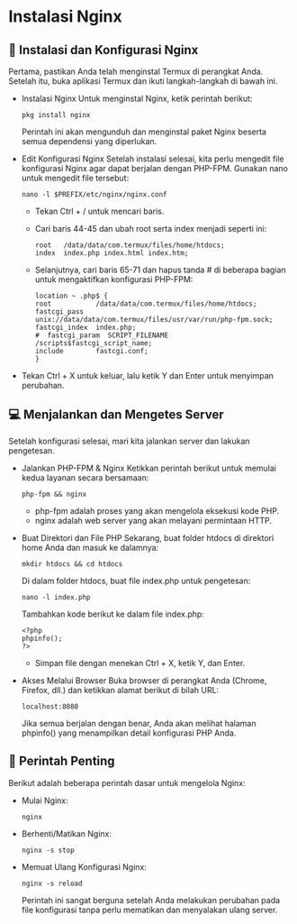 # Instalasi Nginx

## 🚀 Instalasi dan Konfigurasi Nginx
Pertama, pastikan Anda telah menginstal Termux di perangkat Anda. Setelah itu, buka aplikasi Termux dan ikuti langkah-langkah di bawah ini.

  - Instalasi Nginx
    Untuk menginstal Nginx, ketik perintah berikut:
    ~~~
    pkg install nginx
    ~~~
    
    Perintah ini akan mengunduh dan menginstal paket Nginx beserta semua dependensi yang diperlukan.

  - Edit Konfigurasi Nginx
    Setelah instalasi selesai, kita perlu mengedit file konfigurasi Nginx agar dapat berjalan dengan PHP-FPM. Gunakan nano untuk mengedit file tersebut:
    ~~~
    nano -l $PREFIX/etc/nginx/nginx.conf
    ~~~
    
      - Tekan Ctrl + / untuk mencari baris.
    
      - Cari baris 44-45 dan ubah root serta index menjadi seperti ini:
        ~~~
        root   /data/data/com.termux/files/home/htdocs;
        index  index.php index.html index.htm;
        ~~~
    
      - Selanjutnya, cari baris 65-71 dan hapus tanda # di beberapa bagian untuk mengaktifkan konfigurasi PHP-FPM:
        ~~~
        location ~ .php$ {
        root           /data/data/com.termux/files/home/htdocs;
        fastcgi_pass   unix://data/data/com.termux/files/usr/var/run/php-fpm.sock;
        fastcgi_index  index.php;
        #  fastcgi_param  SCRIPT_FILENAME  /scripts$fastcgi_script_name;
        include        fastcgi.conf;
        }
        ~~~

  - Tekan Ctrl + X untuk keluar, lalu ketik Y dan Enter untuk menyimpan perubahan.

## 💻 Menjalankan dan Mengetes Server
Setelah konfigurasi selesai, mari kita jalankan server dan lakukan pengetesan.

  - Jalankan PHP-FPM & Nginx
    Ketikkan perintah berikut untuk memulai kedua layanan secara bersamaan:
    ~~~
    php-fpm && nginx
    ~~~
    
      - php-fpm adalah proses yang akan mengelola eksekusi kode PHP.
      - nginx adalah web server yang akan melayani permintaan HTTP.

  - Buat Direktori dan File PHP
    Sekarang, buat folder htdocs di direktori home Anda dan masuk ke dalamnya:
    ~~~
    mkdir htdocs && cd htdocs
    ~~~
    
    Di dalam folder htdocs, buat file index.php untuk pengetesan:
    ~~~
    nano -l index.php
    ~~~
    
    Tambahkan kode berikut ke dalam file index.php:
    ~~~
    <?php
    phpinfo();
    ?>
    ~~~

    - Simpan file dengan menekan Ctrl + X, ketik Y, dan Enter.

  - Akses Melalui Browser
    Buka browser di perangkat Anda (Chrome, Firefox, dll.) dan ketikkan alamat berikut di bilah URL:
    ~~~
    localhost:8080
    ~~~
    
    Jika semua berjalan dengan benar, Anda akan melihat halaman phpinfo() yang menampilkan detail konfigurasi PHP Anda.

## 🚦 Perintah Penting
Berikut adalah beberapa perintah dasar untuk mengelola Nginx:

  - Mulai Nginx:
    ~~~
    nginx
    ~~~

  - Berhenti/Matikan Nginx:
    ~~~
    nginx -s stop
    ~~~

  - Memuat Ulang Konfigurasi Nginx:
    ~~~
    nginx -s reload
    ~~~
    
    Perintah ini sangat berguna setelah Anda melakukan perubahan pada file konfigurasi tanpa perlu mematikan dan menyalakan ulang server.
